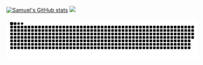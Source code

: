 [![Samuel's GitHub stats](https://github-readme-stats-git-masterorgs-github-readme-stats-team.vercel.app/api?username=GitHub-Samuel&include_orgs=true&theme=radical)](https://github.com/anuraghazra/github-readme-stats) <img height="180em" src="https://github-readme-stats.vercel.app/api/top-langs/?username=GitHub-Samuel&layout=compact&langs_count=7&theme=radical&show_icons=true"/>


![Snake animation](https://github.com/jhcpeixoto/jhcpeixoto/blob/output/github-contribution-grid-snake.svg)
